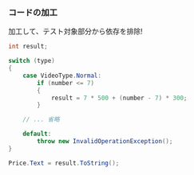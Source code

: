 ### コードの加工

加工して、テスト対象部分から依存を排除!

```csharp
int result;

switch (type)
{
    case VideoType.Normal:
        if (number <= 7)
        {
            result = 7 * 500 + (number - 7) * 300;
        }

    // ... 省略

    default:
        throw new InvalidOperationException();
}

Price.Text = result.ToString();
```
